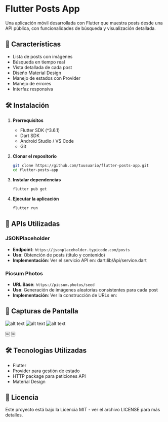 # Flutter Posts App

Una aplicación móvil desarrollada con Flutter que muestra posts desde una API pública, con funcionalidades de búsqueda y visualización detallada.

## 🚀 Características

- Lista de posts con imágenes
- Búsqueda en tiempo real
- Vista detallada de cada post
- Diseño Material Design
- Manejo de estados con Provider
- Manejo de errores
- Interfaz responsiva

## 🛠 Instalación

1. **Prerrequisitos**
   - Flutter SDK (^3.6.1)
   - Dart SDK
   - Android Studio / VS Code
   - Git

2. **Clonar el repositorio**
   ```bash
   git clone https://github.com/tuusuario/flutter-posts-app.git
   cd flutter-posts-app
   ```

3. **Instalar dependencias**
   ```bash
   flutter pub get
   ```

4. **Ejecutar la aplicación**
   ```bash
   flutter run
   ```

## 📡 APIs Utilizadas

### JSONPlaceholder
- **Endpoint**: `https://jsonplaceholder.typicode.com/posts`
- **Uso**: Obtención de posts (título y contenido)
- **Implementación**: Ver el servicio API en: dart:lib/Api/service.dart

### Picsum Photos
- **URL Base**: `https://picsum.photos/seed`
- **Uso**: Generación de imágenes aleatorias consistentes para cada post
- **Implementación**: Ver la construcción de URLs en:



## 📱 Capturas de Pantalla

![alt text](<sunt aut facere repellat provident.png>)
![alt text](<provident occaecati excepturi.png>)
![alt text](<qui est esse.png>)

￼
￼
## 🛠 Tecnologías Utilizadas
- Flutter
- Provider para gestión de estado
- HTTP package para peticiones API
- Material Design


## 📝 Licencia

Este proyecto está bajo la Licencia MIT - ver el archivo LICENSE para más detalles.